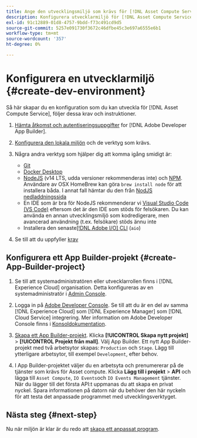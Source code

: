 ```yaml
---
title: Ange den utvecklingsmiljö som krävs för [!DNL Asset Compute Service]
description: Konfigurera utvecklarmiljö för [!DNL Asset Compute Service] för att börja skapa och testa anpassad kod.
exl-id: 91c12889-01d8-4757-9bdd-f73c491cd9d5
source-git-commit: 5257e091730f3672c46dfbe45c3e697a6555e6b1
workflow-type: tm+mt
source-wordcount: '357'
ht-degree: 0%

---
```


# Konfigurera en utvecklarmiljö {#create-dev-environment}

Så här skapar du en konfiguration som du kan utveckla för [!DNL Asset Compute Service], följer dessa krav och instruktioner.

1. [Hämta åtkomst och autentiseringsuppgifter](https://developer.adobe.com/app-builder/docs/getting_started/#acquire-access-and-credentials) for [!DNL Adobe Developer App Builder].

1. [Konfigurera den lokala miljön](https://developer.adobe.com/app-builder/docs/getting_started/#local-environment-set-up) och de verktyg som krävs.

1. Några andra verktyg som hjälper dig att komma igång smidigt är:

   * [Git](https://git-scm.com/)
   * [Docker Desktop](https://www.docker.com/get-started)
   * [NodeJS](https://nodejs.org) (v14 LTS, udda versioner rekommenderas inte) och [NPM](https://www.npmjs.com). Användare av OSX HomeBrew kan göra `brew install node` för att installera båda. I annat fall hämtar du den från [NodJS nedladdningssida](https://nodejs.org/en/)
   * En IDE som är bra för NodeJS rekommenderar vi [Visual Studio Code (VS Code)](https://code.visualstudio.com) eftersom det är den IDE som stöds för felsökaren. Du kan använda en annan utvecklingsmiljö som kodredigerare, men avancerad användning (t.ex. felsökare) stöds ännu inte
   * Installera den senaste[[!DNL Adobe I/O] CLI](https://github.com/adobe/aio-cli) (`aio`)
   <!-- - install using `npm install -g @adobe/aio-cli@7.1.0` -->

1. Se till att du uppfyller [krav](/help/using/understand-extensibility.md#prerequisites-and-provisioning)

<!--
>[!NOTE]
>
>For now, use [!DNL Adobe I/O] CLI v7.1.0 of and do not use [!DNL Adobe I/O] CLI v8.
-->

## Konfigurera ett App Builder-projekt {#create-App-Builder-project}

1. Se till att systemadministratören eller utvecklarrollen finns i [!DNL Experience Cloud] organisation. Detta konfigureras av en systemadministratör i [Admin Console](https://adminconsole.adobe.com/overview).

1. Logga in på [Adobe Developer Console](https://console.adobe.io/). Se till att du är en del av samma [!DNL Experience Cloud] som [!DNL Experience Manager] som [!DNL Cloud Service] integrering. Mer information om Adobe Developer Console finns i [Konsoldokumentation](https://www.adobe.io/apis/experienceplatform/console/docs.html).

1. [Skapa ett App Builder-projekt](https://developer.adobe.com/app-builder/docs/getting_started/first_app/). Klicka **[!UICONTROL Skapa nytt projekt]** > **[!UICONTROL Projekt från mall]**. Välj App Builder. Ett nytt App Builder-projekt med två arbetsytor skapas: `Production` och `Stage`. Lägg till ytterligare arbetsytor, till exempel `Development`, efter behov.

1. I App Builder-projektet väljer du en arbetsyta och prenumererar på de tjänster som krävs för Asset compute. Klicka **Lägg till i projekt** > **API** och lägga till `Asset Compute`, `IO Events`och `IO Events Management` tjänster. När du lägger till det första API:t uppmanas du att skapa en privat nyckel. Spara informationen på datorn när du behöver den här nyckeln för att testa det anpassade programmet med utvecklingsverktyget.

## Nästa steg {#next-step}

Nu när miljön är klar är du redo att [skapa ett anpassat program](develop-custom-application.md).

<!-- More ideas:
 
* Any steps in the beginning that lead to gotchas later should be called out for caution? For example,
  * don't change some defaults initially
  * know risks when deviating from standard path
  * naming conventions to follow
  * Retrieve and format credentials (YAML file details)

TBD: When aio-cli v8 bugs are resolved, update the AIO CLI install command to remove v7.x reference and instruct users to use the latest version. See CQDOC-18346.

-->
